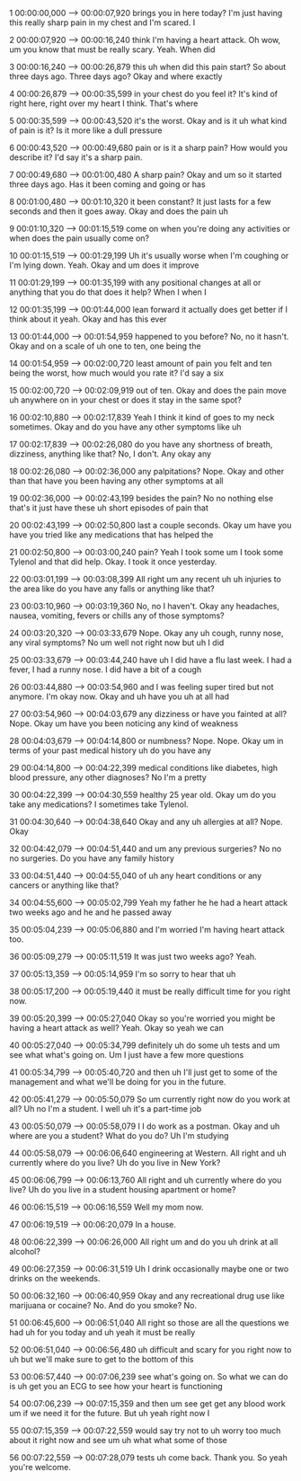 1
00:00:00,000 --> 00:00:07,920
brings you in here today? I'm just having this really sharp pain in my chest and I'm scared. I

2
00:00:07,920 --> 00:00:16,240
think I'm having a heart attack. Oh wow, um you know that must be really scary. Yeah. When did

3
00:00:16,240 --> 00:00:26,879
this uh when did this pain start? So about three days ago. Three days ago? Okay and where exactly

4
00:00:26,879 --> 00:00:35,599
in your chest do you feel it? It's kind of right here, right over my heart I think. That's where

5
00:00:35,599 --> 00:00:43,520
it's the worst. Okay and is it uh what kind of pain is it? Is it more like a dull pressure

6
00:00:43,520 --> 00:00:49,680
pain or is it a sharp pain? How would you describe it? I'd say it's a sharp pain.

7
00:00:49,680 --> 00:01:00,480
A sharp pain? Okay and um so it started three days ago. Has it been coming and going or has

8
00:01:00,480 --> 00:01:10,320
it been constant? It just lasts for a few seconds and then it goes away. Okay and does the pain uh

9
00:01:10,320 --> 00:01:15,519
come on when you're doing any activities or when does the pain usually come on?

10
00:01:15,519 --> 00:01:29,199
Uh it's usually worse when I'm coughing or I'm lying down. Yeah. Okay and um does it improve

11
00:01:29,199 --> 00:01:35,199
with any positional changes at all or anything that you do that does it help? When I when I

12
00:01:35,199 --> 00:01:44,000
lean forward it actually does get better if I think about it yeah. Okay and has this ever

13
00:01:44,000 --> 00:01:54,959
happened to you before? No, no it hasn't. Okay and on a scale of uh one to ten, one being the

14
00:01:54,959 --> 00:02:00,720
least amount of pain you felt and ten being the worst, how much would you rate it? I'd say a six

15
00:02:00,720 --> 00:02:09,919
out of ten. Okay and does the pain move uh anywhere on in your chest or does it stay in the same spot?

16
00:02:10,880 --> 00:02:17,839
Yeah I think it kind of goes to my neck sometimes. Okay and do you have any other symptoms like uh

17
00:02:17,839 --> 00:02:26,080
do you have any shortness of breath, dizziness, anything like that? No, I don't. Any okay any

18
00:02:26,080 --> 00:02:36,000
any palpitations? Nope. Okay and other than that have you been having any other symptoms at all

19
00:02:36,000 --> 00:02:43,199
besides the pain? No no nothing else that's it just have these uh short episodes of pain that

20
00:02:43,199 --> 00:02:50,800
last a couple seconds. Okay um have you have you tried like any medications that has helped the

21
00:02:50,800 --> 00:03:00,240
pain? Yeah I took some um I took some Tylenol and that did help. Okay. I took it once yesterday.

22
00:03:01,199 --> 00:03:08,399
All right um any recent uh uh injuries to the area like do you have any falls or anything like that?

23
00:03:10,960 --> 00:03:19,360
No, no I haven't. Okay any headaches, nausea, vomiting, fevers or chills any of those symptoms?

24
00:03:20,320 --> 00:03:33,679
Nope. Okay any uh cough, runny nose, any viral symptoms? No um well not right now but uh I did

25
00:03:33,679 --> 00:03:44,240
have uh I did have a flu last week. I had a fever, I had a runny nose. I did have a bit of a cough

26
00:03:44,880 --> 00:03:54,960
and I was feeling super tired but not anymore. I'm okay now. Okay and uh have you uh at all had

27
00:03:54,960 --> 00:04:03,679
any dizziness or have you fainted at all? Nope. Okay um have you been noticing any kind of weakness

28
00:04:03,679 --> 00:04:14,800
or numbness? Nope. Nope. Okay um in terms of your past medical history uh do you have any

29
00:04:14,800 --> 00:04:22,399
medical conditions like diabetes, high blood pressure, any other diagnoses? No I'm a pretty

30
00:04:22,399 --> 00:04:30,559
healthy 25 year old. Okay um do you take any medications? I sometimes take Tylenol.

31
00:04:30,640 --> 00:04:38,640
Okay and any uh allergies at all? Nope. Okay

32
00:04:42,079 --> 00:04:51,440
and um any previous surgeries? No no no surgeries. Do you have any family history

33
00:04:51,440 --> 00:04:55,040
of uh any heart conditions or any cancers or anything like that?

34
00:04:55,600 --> 00:05:02,799
Yeah my father he he had a heart attack two weeks ago and he and he passed away

35
00:05:04,239 --> 00:05:06,880
and I'm worried I'm having heart attack too.

36
00:05:09,279 --> 00:05:11,519
It was just two weeks ago? Yeah.

37
00:05:13,359 --> 00:05:14,959
I'm so sorry to hear that uh

38
00:05:17,200 --> 00:05:19,440
it must be really difficult time for you right now.

39
00:05:20,399 --> 00:05:27,040
Okay so you're worried you might be having a heart attack as well? Yeah. Okay so yeah we can

40
00:05:27,040 --> 00:05:34,799
definitely uh do some uh tests and um see what what's going on. Um I just have a few more questions

41
00:05:34,799 --> 00:05:40,720
and then uh I'll just get to some of the management and what we'll be doing for you in the future.

42
00:05:41,279 --> 00:05:50,079
So um currently right now do you work at all? Uh no I'm a student. I well uh it's a part-time job

43
00:05:50,079 --> 00:05:58,079
I I do work as a postman. Okay and uh where are you a student? What do you do? Uh I'm studying

44
00:05:58,079 --> 00:06:06,640
engineering at Western. All right and uh currently where do you live? Uh do you live in New York?

45
00:06:06,799 --> 00:06:13,760
All right and uh currently where do you live? Uh do you live in a student housing apartment or home?

46
00:06:15,519 --> 00:06:16,559
Well my mom now.

47
00:06:19,519 --> 00:06:20,079
In a house.

48
00:06:22,399 --> 00:06:26,000
All right um and do you uh drink at all alcohol?

49
00:06:27,359 --> 00:06:31,519
Uh I drink occasionally maybe one or two drinks on the weekends.

50
00:06:32,160 --> 00:06:40,959
Okay and any recreational drug use like marijuana or cocaine? No. And do you smoke? No.

51
00:06:45,600 --> 00:06:51,040
All right so those are all the questions we had uh for you today and uh yeah it must be really

52
00:06:51,040 --> 00:06:56,480
uh difficult and scary for you right now to uh but we'll make sure to get to the bottom of this

53
00:06:57,440 --> 00:07:06,239
see what's going on. So what we can do is uh get you an ECG to see how your heart is functioning

54
00:07:06,239 --> 00:07:15,359
and then um see get get any blood work um if we need it for the future. But uh yeah right now I

55
00:07:15,359 --> 00:07:22,559
would say try not to uh worry too much about it right now and see um uh what what some of those

56
00:07:22,559 --> 00:07:28,079
tests uh come back. Thank you. So yeah you're welcome.


